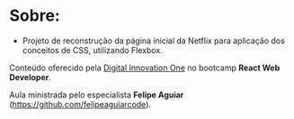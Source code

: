 # Sobre:



- Projeto de reconstrução da página inicial da Netflix para aplicação dos conceitos de CSS, utilizando Flexbox. 

  

Conteúdo oferecido pela [Digital Innovation One](https://web.digitalinnovation.one) no bootcamp **React Web Developer**.

Aula ministrada pelo especialista <strong>Felipe Aguiar</strong> (https://github.com/felipeaguiarcode).

